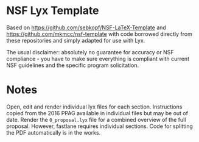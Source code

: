 # NSF Lyx Template

Based on https://github.com/sebkopf/NSF-LaTeX-Template and https://github.com/mkmcc/nsf-template with code borrowed directly from these repositories and simply adapted for use with Lyx.

The usual disclaimer: absolutely no guarantee for accuracy or NSF compliance - you have to make sure everything is compliant with current NSF guidelines and the specific program solicitation.

# Notes

Open, edit and render individual lyx files for each section. Instructions copied from the 2016 PPAG available in individual files but may be out of date. Render the `0_proposal.lyx` file for a combined overview of the full proposal. However, fastlane requires individual sections. Code for splitting the PDF automatically is in the works.
